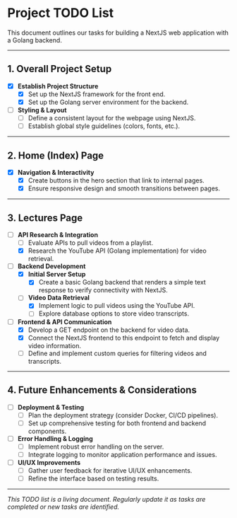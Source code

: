# Project TODO List

This document outlines our tasks for building a NextJS web application with a Golang backend.

---

## 1. Overall Project Setup

- [x] **Establish Project Structure**
  - [x] Set up the NextJS framework for the front end.
  - [x] Set up the Golang server environment for the backend.

- [ ] **Styling & Layout**
  - [ ] Define a consistent layout for the webpage using NextJS.
  - [ ] Establish global style guidelines (colors, fonts, etc.).

---

## 2. Home (Index) Page

- [x] **Navigation & Interactivity**
  - [x] Create buttons in the hero section that link to internal pages.
  - [x] Ensure responsive design and smooth transitions between pages.

---

## 3. Lectures Page

- [ ] **API Research & Integration**
  - [ ] Evaluate APIs to pull videos from a playlist.
  - [x] Research the YouTube API (Golang implementation) for video retrieval.

- [ ] **Backend Development**
  - [x] **Initial Server Setup**
    - [x] Create a basic Golang backend that renders a simple text response to verify connectivity with NextJS.
  - [ ] **Video Data Retrieval**
    - [x] Implement logic to pull videos using the YouTube API.
    - [ ] Explore database options to store video transcripts.
  
- [ ] **Frontend & API Communication**
  - [x] Develop a GET endpoint on the backend for video data.
  - [x] Connect the NextJS frontend to this endpoint to fetch and display video information.
  - [ ] Define and implement custom queries for filtering videos and transcripts.

---

## 4. Future Enhancements & Considerations

- [ ] **Deployment & Testing**
  - [ ] Plan the deployment strategy (consider Docker, CI/CD pipelines).
  - [ ] Set up comprehensive testing for both frontend and backend components.

- [ ] **Error Handling & Logging**
  - [ ] Implement robust error handling on the server.
  - [ ] Integrate logging to monitor application performance and issues.

- [ ] **UI/UX Improvements**
  - [ ] Gather user feedback for iterative UI/UX enhancements.
  - [ ] Refine the interface based on testing results.

---

*This TODO list is a living document. Regularly update it as tasks are completed or new tasks are identified.*
